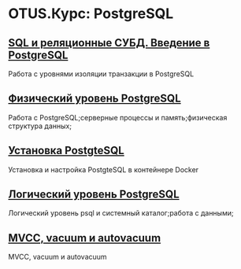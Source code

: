 # OTUS.Курс: PostgreSQL

## [SQL и реляционные СУБД. Введение в PostgreSQL ](02-Transaction-Isolation)
Работа с уровнями изоляции транзакции в PostgreSQL

## [Физический уровень PostgreSQL](03-PGDATA)
Работа с PostgreSQL;серверные процессы и память;физическая структура данных;

## [Установка PostgteSQL](04-PG-Docker)
Установка и настройка PostgteSQL в контейнере Docker

## [Логический уровень PostgreSQL](05-ROLE)
Логический уровень psql и системный каталог;работа с данными;

## [MVCC, vacuum и autovacuum](06-AUTOVACUUM)
MVCC, vacuum и autovacuum
